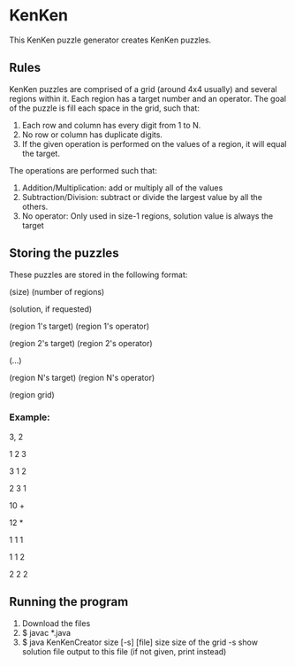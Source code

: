 # KenKen

This KenKen puzzle generator creates KenKen puzzles.

## Rules
KenKen puzzles are comprised of a grid (around 4x4 usually) and several regions
within it. Each region has a target number and an operator. The goal of the
puzzle is fill each space in the grid, such that:

1. Each row and column has every digit from 1 to N.
2. No row or column has duplicate digits.
3. If the given operation is performed on the values of a region, it will equal
   the target.

The operations are performed such that:

1. Addition/Multiplication: add or multiply all of the values
2. Subtraction/Division: subtract or divide the largest value by all the others.
3. No operator: Only used in size-1 regions, solution value is always the target


## Storing the puzzles
These puzzles are stored in the following format:

(size) (number of regions)

(solution, if requested)

(region 1's target) (region 1's operator)

(region 2's target) (region 2's operator)

(...)

(region N's target) (region N's operator)

(region grid)

### Example:

3, 2

1 2 3

3 1 2

2 3 1

10 +

12 *

1 1 1

1 1 2

2 2 2


## Running the program
1. Download the files
2. $ javac *.java
3. $ java KenKenCreator size [-s] [file]
        size        size of the grid
        -s          show solution
        file        output to this file (if not given, print instead)